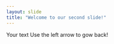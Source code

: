 ```yaml
---
layout: slide
title: "Welcome to our second slide!"
---
```

Your text
Use the left arrow to gow back!
